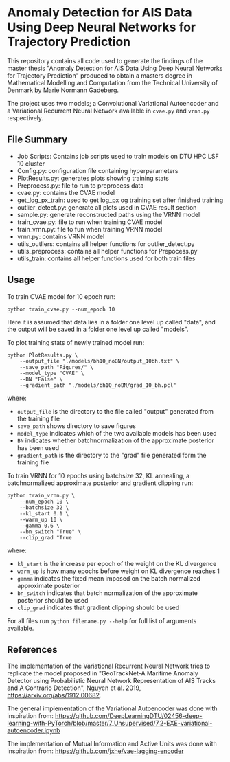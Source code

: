 # Anomaly Detection for AIS Data Using Deep Neural Networks for Trajectory Prediction

This repository contains all code used to generate the findings of the master thesis "Anomaly Detection for AIS Data Using Deep Neural Networks for Trajectory Prediction" produced to obtain a masters degree in Mathematical Modelling and Computation from the Technical University of Denmark by Marie Normann Gadeberg. 

The project uses two models; a Convolutional Variational Autoencoder and a Variational Recurrent Neural Network available in `cvae.py` and `vrnn.py` respectively. 

## File Summary
* Job Scripts: Contains job scripts used to train models on DTU HPC LSF 10 cluster
* Config.py: configuration file containing hyperparameters
* PlotResults.py: generates plots showing training stats
* Preprocess.py: file to run to preprocess data
* cvae.py: contains the CVAE model
* get_log_px_train: used to get log_px og training set after finished training
* outlier_detect.py: generate all plots used in CVAE result section
* sample.py: generate reconstructed paths using the VRNN model
* train_cvae.py: file to run when training CVAE model
* train_vrnn.py: file to fun when training VRNN model
* vrnn.py: contains VRNN model
* utils_outliers: contains all helper functions for outlier_detect.py
* utils_preprocess: contains all helper functions for Prepocess.py
* utils_train: contains all helper functions used for both train files 

## Usage
To train CVAE model for 10 epoch run:

`python train_cvae.py --num_epoch 10`

Here it is assumed that data lies in a folder one level up called "data", and the output will be saved in a folder one level up called "models". 

To plot training stats of newly trained model run:

```
python PlotResults.py \
    --output_file "./models/bh10_noBN/output_10bh.txt" \
    --save_path "Figures/" \
    --model_type "CVAE" \
    --BN "False" \
    --gradient_path "./models/bh10_noBN/grad_10_bh.pcl" 
```
where:
- `output_file` is the directory to the file called "output" generated from the training file
- `save_path` shows directory to save figures
- `model_type` indicates which of the two available models has been used
- `BN` indicates whether batchnormalization of the approximate posterior has been used
- `gradient_path` is the directory to the "grad" file generated form the training file

To train VRNN for 10 epochs using batchsize 32, KL annealing, a batchnormalized approximate posterior and gradient clipping run:

```
python train_vrnn.py \
    --num_epoch 10 \
    --batchsize 32 \
    --kl_start 0.1 \
    --warm_up 10 \
    --gamma 0.6 \
    --bn_switch "True" \
    --clip_grad "True 
```
where:
- `kl_start` is the increase per epoch of the weight on the KL divergence
- `warm_up` is how many epochs before weight on KL divergence reaches 1
- `gamma` indicates the fixed mean imposed on the batch normalized approximate posterior
- `bn_switch` indicates that batch normalization of the approximate posterior should be used
- `clip_grad` indicates that gradient clipping should be used

For all files run `python filename.py --help` for full list of arguments available. 

## References
The implementation of the Variational Recurrent Neural Network tries to replicate the model proposed in "GeoTrackNet-A Maritime Anomaly Detector using Probabilistic Neural Network Representation of AIS Tracks and A Contrario Detection", Nguyen et al. 2019, https://arxiv.org/abs/1912.00682.

The general implementation of the Variational Autoencoder was done with inspiration from: https://github.com/DeepLearningDTU/02456-deep-learning-with-PyTorch/blob/master/7_Unsupervised/7.2-EXE-variational-autoencoder.ipynb

The implementation of Mutual Information and Active Units was done with inspiration from: https://github.com/jxhe/vae-lagging-encoder
